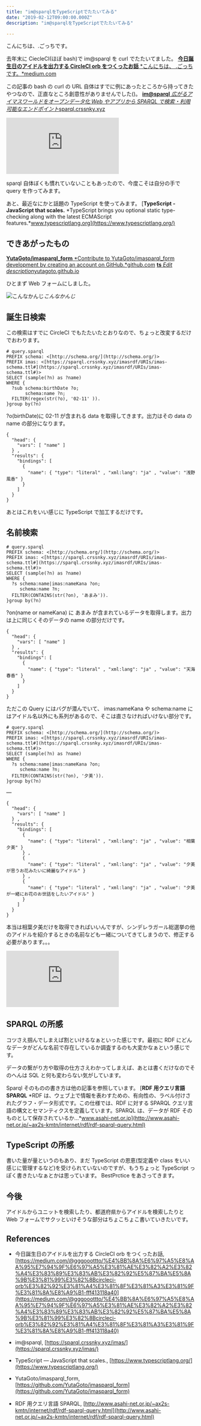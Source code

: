 ```yaml
---
title: "im@sparqlをTypeScriptでたたいてみる"
date: "2019-02-12T09:00:00.000Z"
description: "im@sparqlをTypeScriptでたたいてみる"

---
```


こんにちは、.ごっちです。

去年末に CiecleCI(ほぼ bash)で im@sparql を curl でたたいてました。
[**今日誕生日のアイドルを出力する CircleCI orb をつくったお話**
*こんにちは、 .ごっちです。*medium.com](https://medium.com/@gggooottto/%E4%BB%8A%E6%97%A5%E8%AA%95%E7%94%9F%E6%97%A5%E3%81%AE%E3%82%A2%E3%82%A4%E3%83%89%E3%83%AB%E3%82%92%E5%87%BA%E5%8A%9B%E3%81%99%E3%82%8Bcircleci-orb%E3%82%92%E3%81%A4%E3%81%8F%E3%81%A3%E3%81%9F%E3%81%8A%E8%A9%B1-fff413118a40)

この記事の bash の curl の URL 自体はすでに例にあったところから持ってきたやつなので、正直なところ創意性がありませんでした()。
[**im@sparql**
*広がるアイマスワールドをオープンデータ化 Web やアプリから SPARQL で検索・利用可能なエンドポイント*sparql.crssnky.xyz](https://sparql.crssnky.xyz/imas/)

<iframe src="https://medium.com/media/bcaf84fbf3b99a2c0958071f76be200b" frameborder=0></iframe>

sparql 自体ぼくも慣れていないこともあったので、今度こそは自分の手で query を作ってみます。

あと、最近なにかと話題の TypeScript を使ってみます。
[**TypeScript - JavaScript that scales.**
*TypeScript brings you optional static type-checking along with the latest ECMAScript features.*www.typescriptlang.org](https://www.typescriptlang.org/)

## できあがったもの

[**YutaGoto/imasparql_form**
*Contribute to YutaGoto/imasparql_form development by creating an account on GitHub.*github.com](https://github.com/YutaGoto/imasparql_form)
[**ts**
*Edit description*yutagoto.github.io](https://yutagoto.github.io/imasparql_form/)

ひとまず Web フォームにしました。

![こんなかんじ](https://cdn-images-1.medium.com/max/2000/1*ERuaXncUPGXehL-KYOafGg.png)_こんなかんじ_

## 誕生日検索

この検索はすでに CircleCI でもたたいたとおりなので、ちょっと改変するだけでおわります。

    # query.sparql
    PREFIX schema: <[http://schema.org/](http://schema.org/)>
    PREFIX imas: <[https://sparql.crssnky.xyz/imasrdf/URIs/imas-schema.ttl#](https://sparql.crssnky.xyz/imasrdf/URIs/imas-schema.ttl#)>
    SELECT (sample(?n) as ?name)
    WHERE {
      ?sub schema:birthDate ?o;
           schema:name ?n;
      FILTER(regex(str(?o), '02-11' )).
    }group by(?n)

?o(birthDate)に 02-11 が含まれる data を取得してきます。出力はその data の name の部分になります。

    {
      "head": {
        "vars": [ "name" ]
      } ,
      "results": {
        "bindings": [
          {
            "name": { "type": "literal" , "xml:lang": "ja" , "value": "浅野風香" }
          }
        ]
      }
    }

あとはこれをいい感じに TypeScript で加工するだけです。

## 名前検索

    # query.sparql
    PREFIX schema: <[http://schema.org/](http://schema.org/)>
    PREFIX imas: <[https://sparql.crssnky.xyz/imasrdf/URIs/imas-schema.ttl#](https://sparql.crssnky.xyz/imasrdf/URIs/imas-schema.ttl#)>
    SELECT (sample(?n) as ?name)
    WHERE {
      ?s schema:name|imas:nameKana ?on;
         schema:name ?n;
      FILTER(CONTAINS(str(?on), 'あまみ')).
    }group by(?n)

?on(name or nameKana) に あまみ が含まれているデータを取得します。出力は上に同じくそのデータの name の部分だけです。

    {
      "head": {
        "vars": [ "name" ]
      } ,
      "results": {
        "bindings": [
          {
            "name": { "type": "literal" , "xml:lang": "ja" , "value": "天海春香" }
          }
        ]
      }
    }

ただこの Query にはバグが潜んでいて、 imas:nameKana や schema:name にはアイドル名以外にも系列があるので、そこは直さなければいけない部分です。

    # query.sparql
    PREFIX schema: <[http://schema.org/](http://schema.org/)>
    PREFIX imas: <[https://sparql.crssnky.xyz/imasrdf/URIs/imas-schema.ttl#](https://sparql.crssnky.xyz/imasrdf/URIs/imas-schema.ttl#)>
    SELECT (sample(?n) as ?name)
    WHERE {
      ?s schema:name|imas:nameKana ?on;
         schema:name ?n;
      FILTER(CONTAINS(str(?on), '夕美')).
    }group by(?n)

—

    {
      "head": {
        "vars": [ "name" ]
      } ,
      "results": {
        "bindings": [
          {
            "name": { "type": "literal" , "xml:lang": "ja" , "value": "相葉夕美" }
          } ,
          {
            "name": { "type": "literal" , "xml:lang": "ja" , "value": "夕美が思うお花みたいに綺麗なアイドル" }
          } ,
          {
            "name": { "type": "literal" , "xml:lang": "ja" , "value": "夕美が一緒にお花のお世話をしたいアイドル" }
          }
        ]
      }
    }

本当は相葉夕美だけを取得できればいいんですが、シンデレラガール総選挙の他のアイドルを紹介するときの名前なども一緒についてきてしまうので、修正する必要があります。。。

<iframe src="https://medium.com/media/a34d7cf97131cab517a5e13dd730e3f1" frameborder=0></iframe>

## SPARQL の所感

コツさえ掴んでしまえば割といけるなぁといった感じです。最初に RDF にどんなデータがどんな名前で存在しているか調査するのも大変かなぁという感じです。

データの繋がり方や取得の仕方さえわかってしまえば、あとは書くだけなのでそのへんは SQL と何も変わらない気がしています。

Sparql そのものの書き方は他の記事を参照しています。
[**RDF 用クエリ言語 SPARQL**
*RDF は、ウェブ上で情報を表わすための、有向性の、ラベル付けされたグラフ・データ形式です。この仕様では、RDF に対する SPARQL クエリ言語の構文とセマンティクスを定義しています。SPARQL は、データが RDF そのものとして保存されているか…*www.asahi-net.or.jp](http://www.asahi-net.or.jp/~ax2s-kmtn/internet/rdf/rdf-sparql-query.html)

## TypeScript の所感

書いた量が量というのもあり、まだ TypeScript の恩恵(型定義や class をいい感じに管理するなど)を受けられていないのですが、もうちょっと TypeScript っぽく書きたいなぁとかは思っています。 BestPrctice をあさってきます。

## 今後

アイドルからユニットを検索したり、都道府県からアイドルを検索したりと Web フォームでサクッといけそうな部分はちょこちょこ書いていきたいです。

## References

- 今日誕生日のアイドルを出力する CircleCI orb をつくったお話, [https://medium.com/@gggooottto/%E4%BB%8A%E6%97%A5%E8%AA%95%E7%94%9F%E6%97%A5%E3%81%AE%E3%82%A2%E3%82%A4%E3%83%89%E3%83%AB%E3%82%92%E5%87%BA%E5%8A%9B%E3%81%99%E3%82%8Bcircleci-orb%E3%82%92%E3%81%A4%E3%81%8F%E3%81%A3%E3%81%9F%E3%81%8A%E8%A9%B1-fff413118a40](https://medium.com/@gggooottto/%E4%BB%8A%E6%97%A5%E8%AA%95%E7%94%9F%E6%97%A5%E3%81%AE%E3%82%A2%E3%82%A4%E3%83%89%E3%83%AB%E3%82%92%E5%87%BA%E5%8A%9B%E3%81%99%E3%82%8Bcircleci-orb%E3%82%92%E3%81%A4%E3%81%8F%E3%81%A3%E3%81%9F%E3%81%8A%E8%A9%B1-fff413118a40)

- im@sparql, [https://sparql.crssnky.xyz/imas/](https://sparql.crssnky.xyz/imas/)

- TypeScript — JavaScript that scales., [https://www.typescriptlang.org/](https://www.typescriptlang.org/)

- YutaGoto/imasparql_form, [https://github.com/YutaGoto/imasparql_form](https://github.com/YutaGoto/imasparql_form)

- RDF 用クエリ言語 SPARQL, [http://www.asahi-net.or.jp/~ax2s-kmtn/internet/rdf/rdf-sparql-query.html](http://www.asahi-net.or.jp/~ax2s-kmtn/internet/rdf/rdf-sparql-query.html)
